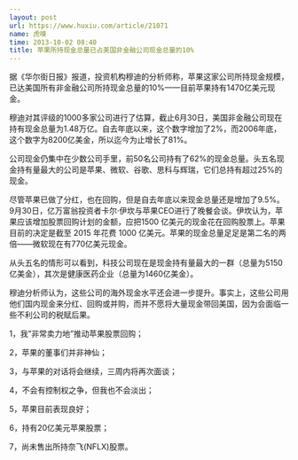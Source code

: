 ```yaml
---
layout: post
url: https://www.huxiu.com/article/21071
name: 虎嗅
time: 2013-10-02 08:40
title: 苹果所持现金总量已占美国非金融公司现金总量的10%
---
```

据《华尔街日报》报道，投资机构穆迪的分析师称，苹果这家公司所持现金规模，已达美国所有非金融公司所持现金总量的10%——目前苹果持有1470亿美元现金。

穆迪对其评级的1000多家公司进行了估算，截止6月30日，美国非金融公司现在持有现金总量为1.48万亿。自去年底以来，这个数字增加了2%，而2006年底，这个数字为8200亿美金，所以迄今为止增长了81%。

公司现金仍集中在少数公司手里，前50名公司持有了62%的现金总量。头五名现金持有量最大的公司是苹果、微软、谷歌、思科与辉瑞，它们总持有超过25%的现金。

尽管苹果已做了分红，也在回购，但是自去年底以来现金总量还是增加了9.5%。9月30日，亿万富翁投资者卡尔·伊坎与苹果CEO进行了晚餐会谈。伊坎认为，苹果应该增加股票回购计划的金额，应把1500 亿美元的现金花在回购股票上。苹果目前的决定是截至 2015 年花费 1000 亿美元。苹果的现金总量足足是第二名的两倍——微软现在有770亿美元现金。

从头五名的情形可以看到，科技公司现在是现金持有量最大的一群（总量为5150亿美金），其次是健康医药企业（总量为1460亿美金）。

穆迪分析师认为，这些公司的海外现金水平还会进一步提升。事实上，这些公司用他们国内现金来分红、回购或并购，而并不愿将大量现金带回美国，因为会面临一些不利公司的税赋后果。

1，我”非常卖力地”推动苹果股票回购；

2，苹果的董事们并非神仙；

3，与苹果的对话将会继续，三周内将再次面谈；

4，不会有控制权之争，但我也不会淡出；

5，苹果目前表现良好；

6，持有20亿美元苹果股票；

7，尚未售出所持奈飞(NFLX)股票。

